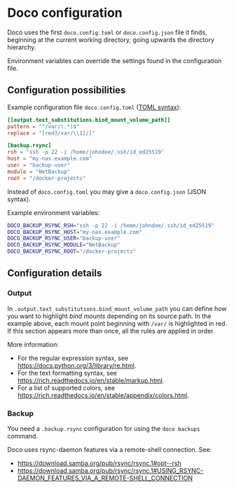 # Doco configuration

Doco uses the first `doco.config.toml` or `doco.config.json` file it finds,
beginning at the current working directory,
going upwards the directory hierarchy.

Environment variables can override the settings found in the configuration file.

## Configuration possibilities

Example configuration file
`doco.config.toml` ([TOML syntax](https://toml.io/en/)):
```toml
[[output.text_substitutions.bind_mount_volume_path]]
pattern = "^/var/(.*)$"
replace = "[red]/var/\\1[/]"

[backup.rsync]
rsh = "ssh -p 22 -i /home/johndoe/.ssh/id_ed25519"
host = "my-nas.example.com"
user = "backup-user"
module = "NetBackup"
root = "/docker-projects"
```

Instead of `doco.config.toml` you may give a
`doco.config.json` (JSON syntax).

Example environment variables:
```bash
DOCO_BACKUP_RSYNC_RSH="ssh -p 22 -i /home/johndoe/.ssh/id_ed25519"
DOCO_BACKUP_RSYNC_HOST="my-nas.example.com"
DOCO_BACKUP_RSYNC_USER="backup-user"
DOCO_BACKUP_RSYNC_MODULE="NetBackup"
DOCO_BACKUP_RSYNC_ROOT="/docker-projects"
```

## Configuration details

### Output

In `.output.text_substitutions.bind_mount_volume_path`
you can define how you want to highlight _bind mounts_ depending on its source path.
In the example above, each mount point beginning with `/var/` is highlighted in red.
If this section appears more than once, all the rules are applied in order.

More information:
- For the regular expression syntax, see https://docs.python.org/3/library/re.html.
- For the text formatting syntax, see https://rich.readthedocs.io/en/stable/markup.html.
- For a list of supported colors, see https://rich.readthedocs.io/en/stable/appendix/colors.html.

### Backup

You need a `.backup.rsync` configuration for using the `doco backups` command.

Doco uses rsync-daemon features via a remote-shell connection.
See:
- https://download.samba.org/pub/rsync/rsync.1#opt--rsh
- https://download.samba.org/pub/rsync/rsync.1#USING_RSYNC-DAEMON_FEATURES_VIA_A_REMOTE-SHELL_CONNECTION
